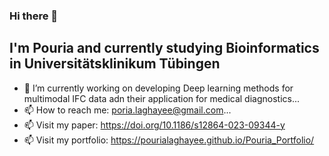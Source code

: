### Hi there 👋
## I'm Pouria and currently studying Bioinformatics in Universitätsklinikum Tübingen
- 🔭 I’m currently working on developing Deep learning methods for multimodal IFC data adn their application for medical diagnostics...
- 📫 How to reach me: poria.laghayee@gmail.com...
- 📫 Visit my paper: https://doi.org/10.1186/s12864-023-09344-y
- 📫 Visit my portfolio: https://pourialaghayee.github.io/Pouria_Portfolio/




